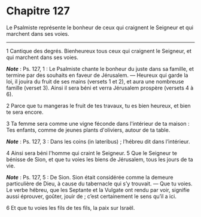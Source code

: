 # Chapitre 127

Le Psalmiste représente le bonheur de ceux qui craignent le Seigneur et qui marchent dans ses voies.

***

1 Cantique des degrés. Bienheureux tous ceux qui craignent le Seigneur, et qui marchent dans ses voies.

***Note*** :  Ps. 127, 1 : Le Psalmiste chante le bonheur du juste dans sa famille, et termine par des souhaits en faveur de Jérusalem. ― Heureux qui garde la loi, il jouira du fruit de ses mains (versets 1 et 2), et aura une nombreuse famille (verset 3). Ainsi il sera béni et verra Jérusalem prospère (versets 4 à 6).


2 Parce que tu mangeras le fruit de tes travaux, tu es bien heureux, et bien te sera encore.


3 Ta femme sera comme une vigne féconde dans l'intérieur de ta maison : Tes enfants, comme de jeunes plants d'oliviers, autour de ta table.

***Note*** :  Ps. 127, 3 : Dans les coins (in lateribus) ; l’hébreu dit dans l’intérieur.


4 Ainsi sera béni l'homme qui craint le Seigneur. 5 Que le Seigneur te bénisse de Sion, et que tu voies les biens de Jérusalem, tous les jours de ta vie.

***Note*** :  Ps. 127, 5 : De Sion. Sion était considérée comme la demeure particulière de Dieu, à cause du tabernacle qui s’y trouvait. ― Que tu voies. Le verbe hébreu, que les Septante et la Vulgate ont rendu par voir, signifie aussi éprouver, goûter, jouir de ; c’est certainement le sens qu’il a ici.


6 Et que tu voies les fils de tes fils, la paix sur Israël.

